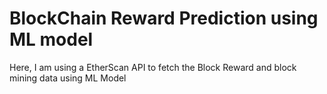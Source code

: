 # BlockChain Reward Prediction using ML model
 Here, I am using a EtherScan API to fetch the Block Reward and block mining data using ML Model

